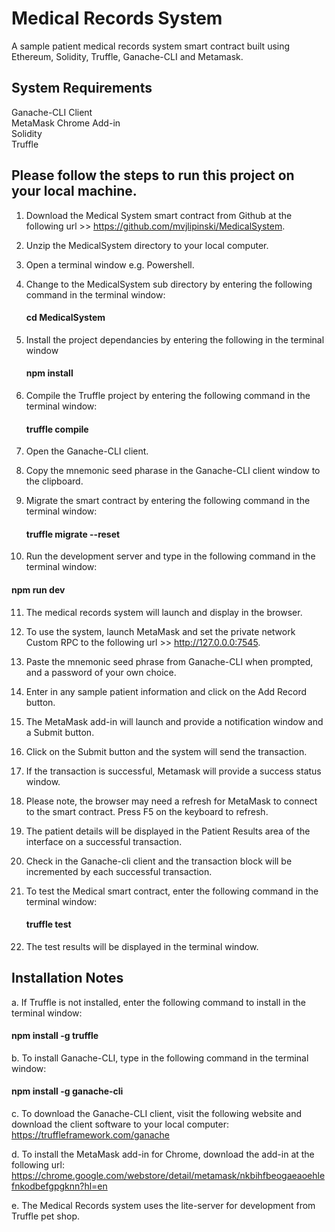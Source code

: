 # Medical Records System
A sample patient medical records system smart contract built using Ethereum, Solidity, Truffle, Ganache-CLI and Metamask.

## System Requirements
Ganache-CLI Client
<br />
MetaMask Chrome Add-in 
<br />
Solidity
<br />
Truffle

## Please follow the steps to run this project on your local machine.

1. Download the Medical System smart contract from Github at the following url >> https://github.com/mvjlipinski/MedicalSystem.

2. Unzip the MedicalSystem directory to your local computer.

3. Open a terminal window e.g. Powershell.

4. Change to the MedicalSystem sub directory by entering the following command in the terminal window:
   #### cd MedicalSystem

5. Install the project dependancies by entering the following in the terminal window
   #### npm install
   
6. Compile the Truffle project by entering the following command in the terminal window:
   #### truffle compile

7. Open the Ganache-CLI client.  

8. Copy the mnemonic seed pharase in the Ganache-CLI client window to the clipboard.

9. Migrate the smart contract by entering the following command in the terminal window:
   #### truffle migrate --reset

10. Run the development server and type in the following command in the terminal window:
   #### npm run dev

11. The medical records system will launch and display in the browser.
  
12. To use the system, launch MetaMask and set the private network Custom RPC to the following url >> http://127.0.0.0:7545. 

13. Paste the mnemonic seed phrase from Ganache-CLI when prompted, and a password of your own choice.

14. Enter in any sample patient information and click on the Add Record button.  

15. The MetaMask add-in will launch and provide a notification window and a Submit button. 

16. Click on the Submit button and the system will send the transaction.  

17. If the transaction is successful, Metamask will provide a success status window.  

18. Please note, the browser may need a refresh for MetaMask to connect to the smart contract.  Press F5 on the keyboard to refresh.

19. The patient details will be displayed in the Patient Results area of the interface on a successful transaction.

20. Check in the Ganache-cli client and the transaction block will be incremented by each successful transaction.

21. To test the Medical smart contract, enter the following command in the terminal window:
    #### truffle test

22. The test results will be displayed in the terminal window.

## Installation Notes
a. If Truffle is not installed, enter the following command to install in the terminal window:
   #### npm install -g truffle

b. To install  Ganache-CLI, type in the following command in the terminal window:
   #### npm install -g ganache-cli

c. To download the Ganache-CLI client, visit the following website and download the client software to your local computer:
   https://truffleframework.com/ganache

d. To install the MetaMask add-in for Chrome, download the add-in at the following url:
   https://chrome.google.com/webstore/detail/metamask/nkbihfbeogaeaoehlefnkodbefgpgknn?hl=en

e. The Medical Records system uses the lite-server for development from Truffle pet shop.

